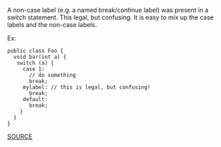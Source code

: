 A non-case label (e.g. a named break/continue label) was present in a switch statement. This legal, but confusing. It is easy to mix up the case labels and the non-case labels.

Ex:

    public class Foo {
      void bar(int a) {
       switch (a) {
         case 1:
           // do something
           break;
         mylabel: // this is legal, but confusing!
           break;
         default:
           break;
        }
      }
    }

[SOURCE](http://pmd.sourceforge.net/pmd-5.3.2/pmd-java/rules/java/design.html#NonCaseLabelInSwitchStatement)